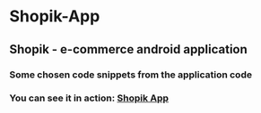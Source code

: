 # Shopik-App
## Shopik - e-commerce android application

### Some chosen code snippets from the application code
### You can see it in action: <a href="https://play.google.com/store/apps/details?id=com.eitan.shopik">Shopik App</a>
